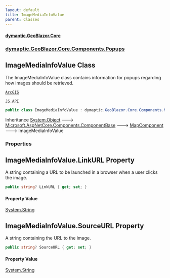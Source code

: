 ```yaml
---
layout: default
title: ImageMediaInfoValue
parent: Classes
---
```

#### [dymaptic.GeoBlazor.Core](index.html 'index')
### [dymaptic.GeoBlazor.Core.Components.Popups](index.html#dymaptic.GeoBlazor.Core.Components.Popups 'dymaptic.GeoBlazor.Core.Components.Popups')

## ImageMediaInfoValue Class

The ImageMediaInfoValue class contains information for popups regarding how images should be retrieved.  
<a target="_blank" href="https://developers.arcgis.com/javascript/latest/api-reference/esri-popup-content-support-ImageMediaInfoValue.html">  
    ArcGIS  
    JS API  
</a>

```csharp
public class ImageMediaInfoValue : dymaptic.GeoBlazor.Core.Components.MapComponent
```

Inheritance [System.Object](https://docs.microsoft.com/en-us/dotnet/api/System.Object 'System.Object') &#129106; [Microsoft.AspNetCore.Components.ComponentBase](https://docs.microsoft.com/en-us/dotnet/api/Microsoft.AspNetCore.Components.ComponentBase 'Microsoft.AspNetCore.Components.ComponentBase') &#129106; [MapComponent](dymaptic.GeoBlazor.Core.Components.MapComponent.html 'dymaptic.GeoBlazor.Core.Components.MapComponent') &#129106; ImageMediaInfoValue
### Properties

<a name='dymaptic.GeoBlazor.Core.Components.Popups.ImageMediaInfoValue.LinkURL'></a>

## ImageMediaInfoValue.LinkURL Property

A string containing a URL to be launched in a browser when a user clicks the image.

```csharp
public string? LinkURL { get; set; }
```

#### Property Value
[System.String](https://docs.microsoft.com/en-us/dotnet/api/System.String 'System.String')

<a name='dymaptic.GeoBlazor.Core.Components.Popups.ImageMediaInfoValue.SourceURL'></a>

## ImageMediaInfoValue.SourceURL Property

A string containing the URL to the image.

```csharp
public string? SourceURL { get; set; }
```

#### Property Value
[System.String](https://docs.microsoft.com/en-us/dotnet/api/System.String 'System.String')
